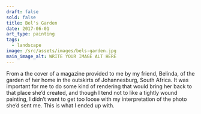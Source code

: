 ```yaml
---
draft: false
sold: false
title: Bel's Garden
date: 2017-06-01
art_type: painting
tags:
  - landscape
image: /src/assets/images/bels-garden.jpg
main_image_alt: WRITE YOUR IMAGE ALT HERE
---
```

From a the cover of a magazine provided to me by my friend, Belinda, of the garden of her home in the outskirts of Johannesburg, South Africa. It was important for me to do some kind of rendering that would bring her back to that place she’d created, and though I tend not to like a tightly wound painting, I didn’t want to get too loose with my interpretation of the photo she’d sent me. This is what I ended up with.